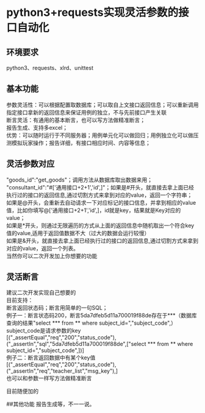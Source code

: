 # python3+requests实现灵活参数的接口自动化

  
## 环境要求   
python3、requests、xlrd、unittest

## 基本功能  
参数灵活性：可以根据配置取数据库；可以取自上文接口返回信息；可以重新调用指定接口拿新的返回信息来保证用例的独立，不与先前接口产生关联  
断言灵活：有通用的基本断言，也可以写方法做精准断言；  
报告生成、支持多excel；  
优势：可以随时运行于不同服务器；用例单元化可以做回归；用例独立化可以做压测模拟玩家操作；报告详细，有接口相应时间、内容等信息；
## 灵活参数对应
"goods_id":"get_goods"；调用方法从数据库取出数据来用；
"consultant_id":"#['通用接口+2+1','id',]"；如果是#开头，就直接去拿上面已经执行过的接口的返回信息,通过切割方式来拿到对应的value，返回一个字符串；  
如果是@开头，会重新去自动请求一下对应标记的接口信息，并拿到相应的value值，比如你填写@['通用接口+2+1','id',]，id就是key，结果就是Key对应的value；  
如果是*开头，则通过无限遍历的方式从上面的返回信息中随机取出一个符合key值的value,适用于返回值数据不大（过大的数据会运行较慢）  
如果是&开头，就直接去拿上面已经执行过的接口的返回信息,通过切割方式来拿到对应的value，返回一个列表。  
当然你可以二次开发加上你想要的功能

## 灵活断言
建议二次开发实现自己想要的  
目前支持：  
断言返回状态码；断言用简单的一句SQL；  
例子一：断言状态码200，断言5da7dfeb5d11a700019f88de存在于***（数据库查询的结果"select *** from ** where subject_id=","subject_code",）subject_code是请求参数的key  
[("_assertEqual","req","200","status_code"),("_assertIn","sql","5da7dfeb5d11a700019f88de",["select *** from ** where subject_id=","subject_code",])]  
例子二：断言返回数据中有某个key值  
[("_assertEqual","req","200","status_code"),("_assertIn","req","teacher_list","msg_key"),]  
也可以和参数一样写方法做精准断言  
  
目前随便加的

##其他功能 报告生成等，不一一说。  
